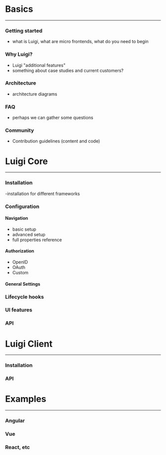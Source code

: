 # Basics
-----
### Getting started
- what is Luigi, what are micro frontends, what do you need to begin 

### Why Luigi? 
- Luigi "additional features" 
- something about case studies and current customers?

### Architecture
- architecture diagrams 

### FAQ 
- perhaps we can gather some questions 

### Community 
- Contribution guidelines (content and code) 

# Luigi Core
------

### Installation
-installation for different frameworks

### Configuration

#### Navigation
- basic setup
- advanced setup
- full properties reference

#### Authorization
- OpenID
- OAuth
- Custom

#### General Settings

### Lifecycle hooks 

### UI features

### API 

# Luigi Client

-------

### Installation

### API 

# Examples

-------

### Angular

### Vue 

### React, etc
